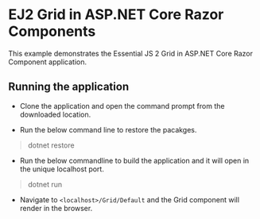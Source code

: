 # EJ2 Grid in ASP.NET Core Razor Components

This example demonstrates the Essential JS 2 Grid in ASP.NET Core Razor Component application.

## Running the application

* Clone the application and open the command prompt from the downloaded location.

* Run the below command line to restore the pacakges.

> dotnet restore

* Run the below commandline to build the application and it will open in the unique localhost port.

> dotnet run

* Navigate to `<localhost>/Grid/Default` and the Grid component will render in the browser.
